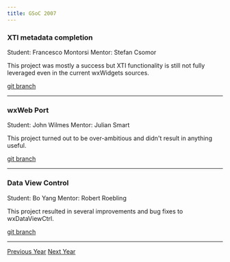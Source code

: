 ```yaml
---
title: GSoC 2007
---
```


### XTI metadata completion
Student: Francesco Montorsi
Mentor: Stefan Csomor

This project was mostly a success but XTI functionality is still not fully
leveraged even in the current wxWidgets sources.

[git branch](https://github.com/wxWidgets/wxWidgets/tree/SOC2007_XTI)

----

### wxWeb Port
Student: John Wilmes
Mentor: Julian Smart

This project turned out to be over-ambitious and didn't result in anything
useful.

[git branch](https://github.com/wxWidgets/wxWidgets/tree/SOC2007_WXWEB)

----

### Data View Control
Student: Bo Yang
Mentor: Robert Roebling

This project resulted in several improvements and bug fixes to wxDataViewCtrl.

[git branch](https://github.com/wxWidgets/wxWidgets/tree/SOC2007_DVC)

----

<p class="my-5 text-center">
  <a href="../2006/" class="btn btn-lg btn-outline-primary"><i class="fas fa-arrow-alt-circle-left fa-fw"></i> Previous Year</a>
  <a href="../2008/" class="btn btn-lg btn-outline-primary">Next Year <i class="fas fa-arrow-alt-circle-right fa-fw"></i></a>
</p>
